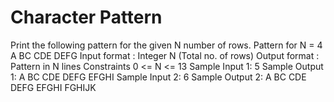 # Character Pattern

Print the following pattern for the given N number of rows.
Pattern for N = 4
A
BC
CDE
DEFG
Input format :
Integer N (Total no. of rows)
Output format :
Pattern in N lines
Constraints
0 <= N <= 13
Sample Input 1:
5
Sample Output 1:
A
BC
CDE
DEFG
EFGHI
Sample Input 2:
6
Sample Output 2:
A
BC
CDE
DEFG
EFGHI
FGHIJK